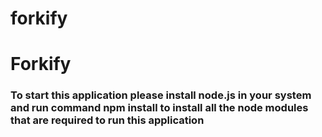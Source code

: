 # forkify
<h1>Forkify</h1>
<h3>To start this application please install node.js in your system and run command npm install to install all the node modules that are required to run this application</h3>
